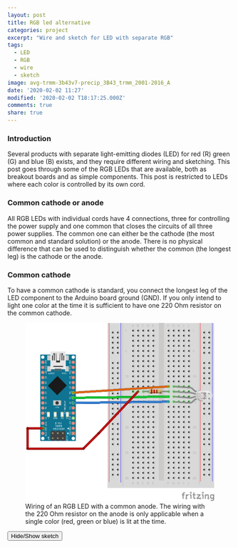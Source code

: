 ```yaml
---
layout: post
title: RGB led alternative
categories: project
excerpt: "Wire and sketch for LED with separate RGB"
tags:
  - LED
  - RGB
  - wire
  - sketch
image: avg-trmm-3b43v7-precip_3B43_trmm_2001-2016_A
date: '2020-02-02 11:27'
modified: '2020-02-02 T18:17:25.000Z'
comments: true
share: true
---
```

<script src="https://karttur.github.io/common/assets/js/karttur/togglediv.js"></script>

### Introduction

Several products with separate light-emitting diodes (LED) for red (R) green (G) and blue (B) exists, and they require different wiring and sketching. This post goes through some of the RGB LEDs that are available, both as breakout boards and as simple components. This post is restricted to LEDs where each color is controlled by its own cord.

### Common cathode or anode

All RGB LEDs with individual cords have 4 connections, three for controlling the power supply and one common that closes the circuits of all three power supplies. The common one can either be the cathode (the most common and standard solution) or the anode. There is no physical difference that can be used to distinguish whether the common (the longest leg) is the cathode or the anode.

### Common cathode

To have a common cathode is standard, you connect the longest leg of the LED component to the Arduino board ground (GND). If you only intend to light one color at the time it is sufficient to have one 220 Ohm resistor on the common cathode.

<figure>
<img src="../../images/nano-led-RGB-cathode-rgb-only_bb.png">
<figcaption> Wiring of an RGB LED with a common anode. The wiring with the 220 Ohm resistor on the anode is only applicable when a single color (red, green or blue) is lit at the time. </figcaption>
</figure>

<button id= "toggleRGBcathodeOnly" onclick="hiddencode('RGBcathodeOnly')">Hide/Show sketch</button>

<div id="RGBcathodeOnly" style="display:none">
{% capture text-capture %}
{% raw %}
```
int red_light_pin= 4;
int green_light_pin = 5;
int blue_light_pin = 6;
void setup() {
  pinMode(red_light_pin, OUTPUT);
  pinMode(green_light_pin, OUTPUT);
  pinMode(blue_light_pin, OUTPUT);
}
void loop() {

  RGB_color(0, 255, 255); // Green
  delay(1000);
  RGB_color(255, 0, 255); // Red
  delay(1000);
  RGB_color(255, 255, 0); // Blue
  delay(1000);
}
void RGB_color(int red_light_value, int green_light_value, int blue_light_value)
 {
  analogWrite(red_light_pin, red_light_value);
  analogWrite(green_light_pin, green_light_value);
  analogWrite(blue_light_pin, blue_light_value);
}
```
{% endraw %}
{% endcapture %}
{% include widgets/toggle-code.html  toggle-text=text-capture  %}
</div>

#### All color combinations

If you want to mix two, or all, colors you need to put a 220 Ohm resistor on each.

<figure>
<img src="../../images/nano-led-RGB-cathode-rgb-combo_bb.png">
<figcaption> Wiring of an RGB LED with a common cathode. The wiring with a 220 Ohm resistor on each power supply allows any combination of lit LEDs. </figcaption>
</figure>

<button id= "toggleRGBcathodeCombo" onclick="hiddencode('RGBcathodeCombo')">Hide/Show sketch</button>

<div id="RGBcathodeCombo" style="display:none">
{% capture text-capture %}
{% raw %}
```
int red_light_pin= 4;
int green_light_pin = 5;
int blue_light_pin = 6;
void setup() {
  pinMode(red_light_pin, OUTPUT);
  pinMode(green_light_pin, OUTPUT);
  pinMode(blue_light_pin, OUTPUT);
}
void loop() {

  RGB_color(0, 255, 255); // Green
  delay(1000);
  RGB_color(255, 0, 255); // Red
  delay(1000);
  RGB_color(255, 255, 0); // Blue
  delay(1000);
}
void RGB_color(int red_light_value, int green_light_value, int blue_light_value)
 {
  analogWrite(red_light_pin, red_light_value);
  analogWrite(green_light_pin, green_light_value);
  analogWrite(blue_light_pin, blue_light_value);
}
```
{% endraw %}
{% endcapture %}
{% include widgets/toggle-code.html  toggle-text=text-capture  %}
</div>

### Common anode

As noted above, also the anode can be the common connection point, in which case the longest (anode) leg is connected to power (5v).

#### Only red, green and blue

If you only intend to light one color at the time it is sufficient to have one 220 Ohm resistor on the common andode.

<figure>
<img src="../../images/nano-led-RGB-anode-rgb-only_bb.png">
<figcaption> Wiring of an RGB LED with a common anode. The wiring with the 220 Ohm resistor on the anode is only applicable when a single color (red, green or blue) is lit at the time. </figcaption>
</figure>

<button id= "toggleRGBanodeOnly" onclick="hiddencode('RGBanodeOnly')">Hide/Show sketch</button>

<div id="RGBanodeOnly" style="display:none">
{% capture text-capture %}
{% raw %}
```
int red_light_pin= 4;
int green_light_pin = 5;
int blue_light_pin = 6;
void setup() {
  pinMode(red_light_pin, OUTPUT);
  pinMode(green_light_pin, OUTPUT);
  pinMode(blue_light_pin, OUTPUT);
}
void loop() {

  RGB_color(0, 255, 255); // Green
  delay(1000);
  RGB_color(255, 0, 255); // Red
  delay(1000);
  RGB_color(255, 255, 0); // Blue
  delay(1000);
}
void RGB_color(int red_light_value, int green_light_value, int blue_light_value)
 {
  analogWrite(red_light_pin, red_light_value);
  analogWrite(green_light_pin, green_light_value);
  analogWrite(blue_light_pin, blue_light_value);
}
```
{% endraw %}
{% endcapture %}
{% include widgets/toggle-code.html  toggle-text=text-capture  %}
</div>

#### All color combinations

If you want to mix two, or all, colors you need to put a 220 Ohm resistor on each.

<figure>
<img src="../../images/nano-led-RGB-anode-rgb-combo_bb.png">
<figcaption> Wiring of an RGB LED with a common anode. The wiring with a 220 Ohm resistor on each power supply allows any combination of lit LEDs. </figcaption>
</figure>

<button id= "toggleRGBanodeCombo" onclick="hiddencode('RGBanodeCombo')">Hide/Show sketch</button>

<div id="RGBanodeCombo" style="display:none">
{% capture text-capture %}
{% raw %}
```
int red_light_pin= 4;
int green_light_pin = 5;
int blue_light_pin = 6;
void setup() {
  pinMode(red_light_pin, OUTPUT);
  pinMode(green_light_pin, OUTPUT);
  pinMode(blue_light_pin, OUTPUT);
}
void loop() {

  RGB_color(0, 255, 255); // Green
  delay(1000);
  RGB_color(255, 0, 255); // Red
  delay(1000);
  RGB_color(255, 255, 0); // Blue
  delay(1000);
}
void RGB_color(int red_light_value, int green_light_value, int blue_light_value)
 {
  analogWrite(red_light_pin, red_light_value);
  analogWrite(green_light_pin, green_light_value);
  analogWrite(blue_light_pin, blue_light_value);
}
```
{% endraw %}
{% endcapture %}
{% include widgets/toggle-code.html  toggle-text=text-capture  %}
</div>

### KY-009 Breakout board

The KY-009, built on the [SMD 5050 RGB component](../../components/component-SMD-5050-RGB) gives a more homogenous beam compared to the above LEDs and is probably the better choice for use with a spectrometer.

The KY-009 breakout board comes in two versions: with and without integrated resistors. You just have to inspect the breakout board to see if there are resistors built in. Below are two different sketches and two different wirings. The first sketch is more basic and applies different resistors for each power source (R=180 Ohn, B = G = 100 Ohm). The second wiring assembles all resistors (to 390 Ohm). The function does not seem to change dependent on the wiring.

Note that the fading is achieved using Pulse Width Modulation (PWM) and I am uncertain if this is really useful when it comes to using the LED as a light source for spectrometers. I will have to look into that and write a separate post. Later.

#### Basic

Sketch and wiring for the [KY-009 3-color full-color LED SMD modules](../../modules/module-KY-009-RGB-LED/). As the red (R) diode requires a lower voltage compared to green (G) and blue (B) you need to use 100 Ohm resistors for G and B and a 180 Ohm resistor for R.

<figure>
<img src="../../images/nano-led-ky-009_bb.png">
<figcaption> Wiring of th KY-009 breakout board with individual resistors for R (180 Ohm) G (100 Ohm) and B (100 Ohm). </figcaption>
</figure>

Basic sketch for looping over red, green, blue, cyan, magenta, yellow and white.

<button id= "toggleRGBanodeCombo" onclick="hiddencode('RGBanodeCombo')">Hide/Show sketch</button>

<div id="RGBanodeCombo" style="display:none">
{% capture text-capture %}
{% raw %}
```
int red_light_pin= 4;
int green_light_pin = 5;
int blue_light_pin = 6;
void setup() {
  pinMode(red_light_pin, OUTPUT);
  pinMode(green_light_pin, OUTPUT);
  pinMode(blue_light_pin, OUTPUT);
}
void loop() {
  RGB_color(255, 0, 0); // Red
  delay(1000);
  RGB_color(0, 0, 0); // none
  delay(100);
  RGB_color(0, 255, 0); // Green
  delay(1000);
  RGB_color(0, 0, 0); // none
  delay(100);
  RGB_color(0, 0, 255); // Blue
  delay(1000);
  RGB_color(0, 0, 0); // none
  delay(100);
  RGB_color(0, 255, 255); // Cyan
  delay(1000);
  RGB_color(0, 0, 0); // none
  delay(100);
  RGB_color(255, 0, 255); // Magenta
  delay(1000);
  RGB_color(0, 0, 0); // none
  delay(100);
  RGB_color(255, 255, 0); // Yellow
  delay(1000);
  RGB_color(0, 0, 0); // none
  delay(100);
  RGB_color(255, 255, 255); // White
  delay(3000);
  RGB_color(0, 0, 0); // none
  delay(5000);
}
void RGB_color(int red_light_value, int green_light_value, int blue_light_value)
 {
  analogWrite(red_light_pin, red_light_value);
  analogWrite(green_light_pin, green_light_value);
  analogWrite(blue_light_pin, blue_light_value);
}
```
{% endraw %}
{% endcapture %}
{% include widgets/toggle-code.html  toggle-text=text-capture  %}
</div>

Sketch for testing the fading of all three colors uisng PWM. It works for G and B, but not for R.

<button id= "toggleRGBfading" onclick="hiddencode('RGBfading')">Hide/Show sketch</button>

<div id="RGBfading" style="display:none">
{% capture text-capture %}
{% raw %}
```
int red_light_pin= 4;
int green_light_pin = 5;
int blue_light_pin = 6;
void setup() {
  pinMode(red_light_pin, OUTPUT);
  pinMode(green_light_pin, OUTPUT);
  pinMode(blue_light_pin, OUTPUT);
}
void loop() {

  RGB_color(255, 255, 255); // White
  delay(1000);
  RGB_color(200, 200, 200); // White
  delay(1000);
  RGB_color(100, 100, 100); // White
  delay(1000);
  RGB_color(50, 50, 50); // White
  delay(1000);
  RGB_color(0, 0, 0); // none
  delay(50);
}
void RGB_color(int red_light_value, int green_light_value, int blue_light_value)
 {
  analogWrite(red_light_pin, red_light_value);
  analogWrite(green_light_pin, green_light_value);
  analogWrite(blue_light_pin, blue_light_value);
}
```
{% endraw %}
{% endcapture %}
{% include widgets/toggle-code.html  toggle-text=text-capture  %}
</div>

#### Comprehensive

Here is a more advanced [Testing RGB LEDs and the KY009 Three Colour LED](https://rydepier.wordpress.com/2015/07/02/ky009-three-colour-led/). According to that test the function of the KY-009 breakout board is not great, which is also my experience. First the wiring and then the sketch as described on that page.

<figure>
<img src="../../images/nano-led-ky-009-390ohm_bb.png">
<figcaption> Wiring of an RGB LED with a common anode and a common 390 Ohm resistor.</figcaption>
</figure>

<button id= "toggleKY009advanced" onclick="hiddencode('KY009advanced')">Hide/Show sketch</button>

<div id="KY009advanced" style="display:none">
{% capture text-capture %}
{% raw %}

```
*
RGB LED Test
This sketch checks a RGB LED to ensure that PWM can be used
to produce a complete range of colours
For best colour mixing results use a diffuser
*/
int gndPin = 2; // the RGB LED common connection
int redLed = 3; // the Red LED
int greenLed = 4; // the green LED
int blueLed = 5; // the blue LED
int brightness = 0; // how bright the LED is
int fadeAmount = 5; // how many points to fade the LED by
//
// set either of these to false to disable the effect
boolean rainbow = true; // enable the rainbow display
boolean fader = true; // enable the fade display
//
void setup() {
// declare pin 2 and 3 to be an output:
pinMode(gndPin, OUTPUT);
digitalWrite(gndPin, LOW);
pinMode(redLed, OUTPUT);
pinMode(greenLed, OUTPUT);
pinMode(blueLed, OUTPUT);
}
void loop(){
if (rainbow){
// Rainbow
for(int r=0; r<3; r++){
analogWrite(redLed, 255); // Red
delay(2000);
analogWrite(greenLed, 255); // Yellow
delay(2000);
analogWrite(redLed, 0); // Green
delay(2000);
analogWrite(blueLed, 128); //Blue/Green
delay(2000);
analogWrite(blueLed, 255); //Blue/Green
analogWrite(greenLed, 0); //Blue
delay(2000);
analogWrite(redLed, 255); // Violet
delay(2000);
analogWrite(redLed, 0); // LEDs all OFF
analogWrite(blueLed, 0);
}
}
// the fader effect
if(fader){
brightness = 0;
fadeAmount = 5;
redLedLoop();
analogWrite(redLed, 0);
//
brightness = 0;
fadeAmount = 5;
greenLedLoop();
//
analogWrite(greenLed, 0);
//
brightness = 0;
fadeAmount = 5;
blueLedLoop();
analogWrite(blueLed, 0);
}
}
// the fade routines
//
void redLedLoop() {
for(int i=0; i<255; i++){
analogWrite(redLed, brightness);
// change the brightness for next time through the loop:
brightness = brightness + fadeAmount;
// reverse the direction of the fading at the ends of the fade:
if (brightness == 0 || brightness == 255) {
fadeAmount = -fadeAmount ;
}
// wait for 30 milliseconds to see the dimming effect
delay(30);
}
}
void greenLedLoop(){
//
for(int i=0; i<255; i++){
analogWrite(greenLed, brightness);
// change the brightness for next time through the loop:
brightness = brightness + fadeAmount;
// reverse the direction of the fading at the ends of the fade:
if (brightness == 0 || brightness == 255) {
fadeAmount = -fadeAmount ;
}
// wait for 30 milliseconds to see the dimming effect
delay(30);
}
}
void blueLedLoop(){
for(int i=0; i<255; i++){
analogWrite(blueLed, brightness);
// change the brightness for next time through the loop:
brightness = brightness + fadeAmount;
// reverse the direction of the fading at the ends of the fade:
if (brightness == 0 || brightness == 255) {
fadeAmount = -fadeAmount ;
}
// wait for 30 milliseconds to see the dimming effect
delay(30);
}
}
```
{% endraw %}
{% endcapture %}
{% include widgets/toggle-code.html  toggle-text=text-capture  %}
</div>
